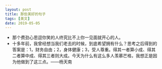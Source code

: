 ```yaml
---
layout: post
title: 那些美好的句子
tags: [美文]
date: 2019-05-05
---
```


* 那个费劲心思逗你笑的人终究比不上你一见面就开心的人。
* 十多年前，我曾经想当我们老去的时候，到底希望拥有什么？思考之后得到的答案是：1，财务自由；2，身体健康；3，受人尊重。得其一者算小成、得其二者算中成、得其三者则大成。今天为什么有这么多人羡慕芒格，我想正是因为他做到了这三点。——杨天南
